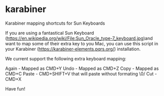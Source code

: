 # karabiner
Karabiner mapping shortcuts for Sun Keyboards

If you are using a fantastical Sun Keyboard (https://en.wikipedia.org/wiki/File:Sun_Oracle_type-7_keyboard.jpg)and want to map some of their extra key to you Mac, you can use this script in your Karabiner (https://karabiner-elements.pqrs.org/) installation.

We current support the following extra keyboard mapping:

Again - Mapped as CMD+Y
Undo  - Mapped as CMD+Z
Copy  - Mapped as CMD+C
Paste - CMD+SHIFT+V that will paste without formating \0/ 
Cut   - CMD+X

Have fun!
